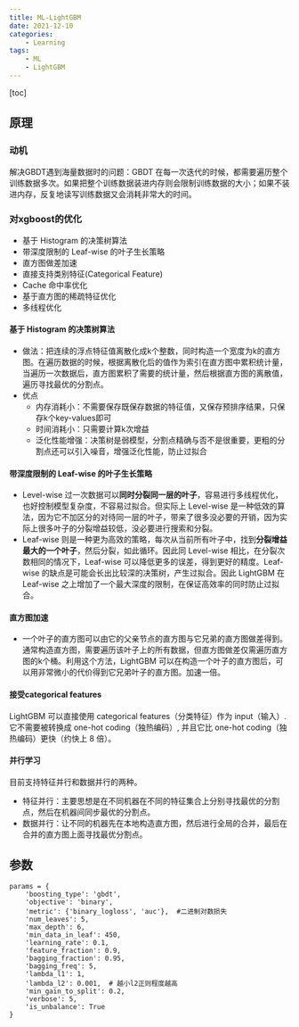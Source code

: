 ```yaml
---
title: ML-LightGBM
date: 2021-12-10
categories: 
    - Learning
tags:  
    - ML
    - LightGBM
---
```

[toc]
## 原理

### 动机

解决GBDT遇到海量数据时的问题：GBDT 在每一次迭代的时候，都需要遍历整个训练数据多次。如果把整个训练数据装进内存则会限制训练数据的大小；如果不装进内存，反复地读写训练数据又会消耗非常大的时间。

<!-- more -->

### 对xgboost的优化

- 基于 Histogram 的决策树算法
- 带深度限制的 Leaf-wise 的叶子生长策略
- 直方图做差加速
- 直接支持类别特征(Categorical Feature)
- Cache 命中率优化
- 基于直方图的稀疏特征优化
- 多线程优化

#### 基于 Histogram 的决策树算法

- 做法：把连续的浮点特征值离散化成k个整数，同时构造一个宽度为k的直方图。在遍历数据的时候，根据离散化后的值作为索引在直方图中累积统计量，当遍历一次数据后，直方图累积了需要的统计量，然后根据直方图的离散值，遍历寻找最优的分割点。
- 优点
  - 内存消耗小：不需要保存既保存数据的特征值，又保存预排序结果，只保存k个key-values即可
  - 时间消耗小：只需要计算k次增益
  - 泛化性能增强：决策树是弱模型，分割点精确与否不是很重要，更粗的分割点还可以引入噪音，增强泛化性能，防止过拟合

#### 带深度限制的 Leaf-wise 的叶子生长策略

- Level-wise 过一次数据可以**同时分裂同一层的叶子**，容易进行多线程优化，也好控制模型复杂度，不容易过拟合。但实际上 Level-wise 是一种低效的算法，因为它不加区分的对待同一层的叶子，带来了很多没必要的开销，因为实际上很多叶子的分裂增益较低，没必要进行搜索和分裂。
- Leaf-wise 则是一种更为高效的策略，每次从当前所有叶子中，找到**分裂增益最大的一个叶子**，然后分裂，如此循环。因此同 Level-wise 相比，在分裂次数相同的情况下，Leaf-wise 可以降低更多的误差，得到更好的精度。Leaf-wise 的缺点是可能会长出比较深的决策树，产生过拟合。因此 LightGBM 在 Leaf-wise 之上增加了一个最大深度的限制，在保证高效率的同时防止过拟合。

#### 直方图加速

- 一个叶子的直方图可以由它的父亲节点的直方图与它兄弟的直方图做差得到。通常构造直方图，需要遍历该叶子上的所有数据，但直方图做差仅需遍历直方图的k个桶。利用这个方法，LightGBM 可以在构造一个叶子的直方图后，可以用非常微小的代价得到它兄弟叶子的直方图。加速一倍。

#### 接受categorical features

LightGBM 可以直接使用 categorical features（分类特征）作为 input（输入）. 它不需要被转换成 one-hot coding（独热编码）, 并且它比 one-hot coding（独热编码）更快（约快上 8 倍）。

#### 并行学习

目前支持特征并行和数据并行的两种。

- 特征并行：主要思想是在不同机器在不同的特征集合上分别寻找最优的分割点，然后在机器间同步最优的分割点。
- 数据并行：让不同的机器先在本地构造直方图，然后进行全局的合并，最后在合并的直方图上面寻找最优分割点。

## 参数

    params = {  
        'boosting_type': 'gbdt',  
        'objective': 'binary',  
        'metric': {'binary_logloss', 'auc'},  #二进制对数损失
        'num_leaves': 5,  
        'max_depth': 6,  
        'min_data_in_leaf': 450,  
        'learning_rate': 0.1,  
        'feature_fraction': 0.9,  
        'bagging_fraction': 0.95,  
        'bagging_freq': 5,  
        'lambda_l1': 1,    
        'lambda_l2': 0.001,  # 越小l2正则程度越高  
        'min_gain_to_split': 0.2,  
        'verbose': 5,  
        'is_unbalance': True  
    }  